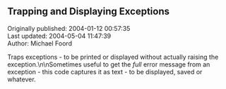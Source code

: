 ## Trapping and Displaying Exceptions  
Originally published: 2004-01-12 00:57:35  
Last updated: 2004-05-04 11:47:39  
Author: Michael Foord  
  
Traps exceptions - to be printed or displayed without actually raising the exception.\n\nSometimes useful to get the *full* error message from an exception - this code captures it as text - to be displayed, saved or whatever.